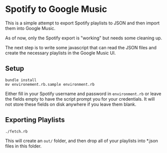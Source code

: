 Spotify to Google Music
==============================

This is a simple attempt to export Spotify playlists to JSON and then import them into Google Music.

As of now, only the Spotify export is "working" but needs some cleaning up.

The next step is to write some javascript that can read the JSON files and create the necessary playlists in the Google Music UI.

Setup
--------
```
bundle install
mv environement.rb.sample environment.rb
```

Either fill in your Spotify username and password in ```environment.rb``` or leave the fields empty to have the script prompt you for your credentials.  It will not store these fields on disk anywhere if you leave them blank.

Exporting Playlists
---------------------
```
./fetch.rb
```

This will create an ```out/``` folder, and then drop all of your playlists into *.json files in this folder.
